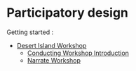 # Participatory design

Getting started :
- [Desert Island Workshop](Island_trope) 
  - [Conducting Workshop Introduction](Island_trope/Designer_guide/introduction_for_participatory_design_fiction.md)
  - [Narrate Workshop](Island_trope/content/Story1FR.md)